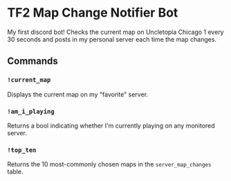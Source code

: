# TF2 Map Change Notifier Bot

My first discord bot! Checks the current map on Uncletopia Chicago 1 every 30 seconds and posts in my personal server each time the map changes.

## Commands

### `!current_map`

Displays the current map on my "favorite" server.

### `!am_i_playing`

Returns a bool indicating whether I'm currently playing on any monitored server.

### `!top_ten`

Returns the 10 most-commonly chosen maps in the `server_map_changes` table.